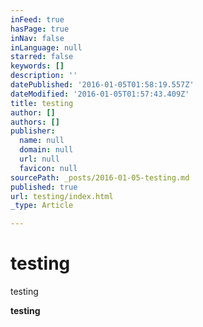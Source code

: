 ```yaml
---
inFeed: true
hasPage: true
inNav: false
inLanguage: null
starred: false
keywords: []
description: ''
datePublished: '2016-01-05T01:58:19.557Z'
dateModified: '2016-01-05T01:57:43.409Z'
title: testing
author: []
authors: []
publisher:
  name: null
  domain: null
  url: null
  favicon: null
sourcePath: _posts/2016-01-05-testing.md
published: true
url: testing/index.html
_type: Article

---
```

# testing

testing

**testing**